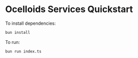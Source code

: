 # Ocelloids Services Quickstart

To install dependencies:

```bash
bun install
```

To run:

```bash
bun run index.ts
```

